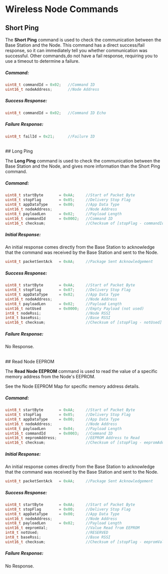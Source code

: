 # Wireless Node Commands


## Short Ping

The **Short Ping** command is used to check the communication between the Base Station and the Node. This command has a direct success/fail response, so it can immediately tell you whether communication was successful. Other commands,do not have a fail response, requiring you to use a timeout to determine a failure.

##### Command:
```cpp
uint8_t commandId = 0x02;	//Command ID
uint16_t nodeAddress;		//Node Address
```

##### Success Response:
```cpp
uint8_t commandId = 0x02;	//Command ID Echo
```

##### Failure Response:
```cpp
uint8_t failId = 0x21;		//Failure ID
```

<br>
## Long Ping

The **Long Ping** command is used to check the communication between the Base Station and the Node, and gives more information than the Short Ping command.

##### Command:
```cpp
uint8_t startByte 		= 0xAA;		//Start of Packet Byte
uint8_t stopFlag 		= 0x05;		//Delivery Stop Flag
uint8_t appDataType 	= 0x00;		//App Data Type
uint16_t nodeAddress;				//Node Address
uint8_t payloadLen 		= 0x02;		//Payload Length
uint16_t commandId 		= 0x0002;	//Command ID
uint16_t checksum;					//Checksum of [stopFlag - commandId]
```

##### Initial Response:
An initial response comes directly from the Base Station to acknowledge that the command was received by the Base Station and sent to the Node.
```cpp
uint8_t packetSentAck 	= 0xAA;		//Package Sent Acknowledgement
```

##### Success Response:
```cpp
uint8_t startByte 		= 0xAA;		//Start of Packet Byte
uint8_t stopFlag 		= 0x07;		//Delivery Stop Flag
uint8_t appDataType 	= 0x02;		//App Data Type
uint16_t nodeAddress;				//Node Address
uint8_t payloadLen 		= 0x02;		//Payload Length
uint16_t notUsed 		= 0x0000;	//Empty Payload (not used)
int8_t nodeRssi;					//Node RSSI
int8_t baseRssi;					//Base RSSI
uint16_t checksum;					//Checksum of [stopFlag - notUsed]
```

##### Failure Response:
No Response.

<br>
## Read Node EEPROM

The **Read Node EEPROM** command is used to read the value of a specific memory address from the Node's EEPROM. 

See the Node EEPROM Map for specific memory address details.

##### Command:
```cpp
uint8_t startByte 		= 0xAA;		//Start of Packet Byte
uint8_t stopFlag 		= 0x05;		//Delivery Stop Flag
uint8_t appDataType 	= 0x00;		//App Data Type
uint16_t nodeAddress;				//Node Address
uint8_t payloadLen 		= 0x04;		//Payload Length
uint16_t commandId 		= 0x0003;	//Command ID
uint16_t eepromAddress;				//EEPROM Address to Read
uint16_t checksum;					//Checksum of [stopFlag - eepromAddress]
```

##### Initial Response:
An initial response comes directly from the Base Station to acknowledge that the command was received by the Base Station and sent to the Node.
```cpp
uint8_t packetSentAck 	= 0xAA;		//Package Sent Acknowledgement
```

##### Success Response:
```cpp
uint8_t startByte 		= 0xAA;		//Start of Packet Byte
uint8_t stopFlag 		= 0x00;		//Delivery Stop Flag
uint8_t appDataType 	= 0x00;		//App Data Type
uint16_t nodeAddress;				//Node Address
uint8_t payloadLen 		= 0x02;		//Payload Length
uint16_t eepromVal;					//Value Read from EEPROM
int8_t notUsed;						//RESERVED
int8_t baseRssi;					//Base RSSI
uint16_t checksum;					//Checksum of [stopFlag - eepromVal]
```

##### Failure Response:
No Response.
